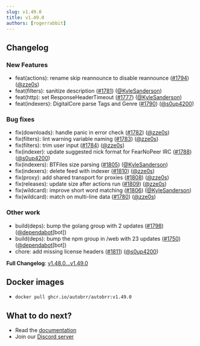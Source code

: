 ```yaml
---
slug: v1.49.0
title: v1.49.0
authors: [rogerrabbit]
---
```

## Changelog


### New Features


* feat(actions): rename skip reannounce to disable reannounce ([\#1794](https://github.com/autobrr/autobrr/pull/1794)) ([@zze0s](https://github.com/zze0s))
* feat(filters): sanitize description ([\#1781](https://github.com/autobrr/autobrr/pull/1781)) ([@KyleSanderson](https://github.com/KyleSanderson))
* feat(http): set ResponseHeaderTimeout ([\#1777](https://github.com/autobrr/autobrr/pull/1777)) ([@KyleSanderson](https://github.com/KyleSanderson))
* feat(indexers): DigitalCore parse Tags and Genre ([\#1790](https://github.com/autobrr/autobrr/pull/1790)) ([@s0up4200](https://github.com/s0up4200))


### Bug fixes


* fix(downloads): handle panic in error check ([\#1782](https://github.com/autobrr/autobrr/pull/1782)) ([@zze0s](https://github.com/zze0s))
* fix(filters): lint warning variable naming ([\#1783](https://github.com/autobrr/autobrr/pull/1783)) ([@zze0s](https://github.com/zze0s))
* fix(filters): trim user input ([\#1784](https://github.com/autobrr/autobrr/pull/1784)) ([@zze0s](https://github.com/zze0s))
* fix(indexer): update suggested nick format for FearNoPeer IRC ([\#1788](https://github.com/autobrr/autobrr/pull/1788)) ([@s0up4200](https://github.com/s0up4200))
* fix(indexers): BTFiles size parsing ([\#1805](https://github.com/autobrr/autobrr/pull/1805)) ([@KyleSanderson](https://github.com/KyleSanderson))
* fix(indexers): delete feed with indexer ([\#1810](https://github.com/autobrr/autobrr/pull/1810)) ([@zze0s](https://github.com/zze0s))
* fix(proxy): add shared transport for proxies ([\#1808](https://github.com/autobrr/autobrr/pull/1808)) ([@zze0s](https://github.com/zze0s))
* fix(releases): update size after actions run ([\#1809](https://github.com/autobrr/autobrr/pull/1809)) ([@zze0s](https://github.com/zze0s))
* fix(wildcard): improve short word matching ([\#1806](https://github.com/autobrr/autobrr/pull/1806)) ([@KyleSanderson](https://github.com/KyleSanderson))
* fix(wildcard): match on multi\-line data ([\#1780](https://github.com/autobrr/autobrr/pull/1780)) ([@zze0s](https://github.com/zze0s))


### Other work


* build(deps): bump the golang group with 2 updates ([\#1798](https://github.com/autobrr/autobrr/pull/1798)) ([@dependabot](https://github.com/dependabot)\[bot])
* build(deps): bump the npm group in /web with 23 updates ([\#1750](https://github.com/autobrr/autobrr/pull/1750)) ([@dependabot](https://github.com/dependabot)\[bot])
* chore: add missing license headers ([\#1811](https://github.com/autobrr/autobrr/pull/1811)) ([@s0up4200](https://github.com/s0up4200))


**Full Changelog**: [v1\.48\.0\...v1\.49\.0](https://github.com/autobrr/autobrr/compare/v1.48.0...v1.49.0)


## Docker images


* `docker pull ghcr.io/autobrr/autobrr:v1.49.0`


## What to do next?


* Read the [documentation](https://autobrr.com)
* Join our [Discord server](https://discord.gg/WQ2eUycxyT)
